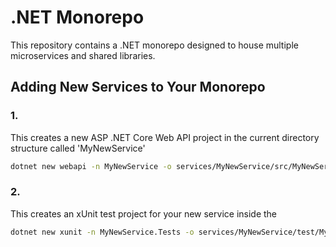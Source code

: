 # .NET Monorepo

This repository contains a .NET monorepo designed to house multiple microservices and shared libraries.


## Adding New Services to Your Monorepo

### 1.
This creates a new ASP .NET Core Web API project in the current directory structure called 'MyNewService'

```bash
dotnet new webapi -n MyNewService -o services/MyNewService/src/MyNewService
```

### 2.
This creates an xUnit test project for your new service inside the 

```bash
dotnet new xunit -n MyNewService.Tests -o services/MyNewService/test/MyNewService.Tests
```